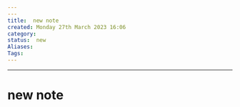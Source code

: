 ```yaml
---
---
title:  new note
created: Monday 27th March 2023 16:06
category: 
status:  new
Aliases: 
Tags: 
---
```


---
# new note

